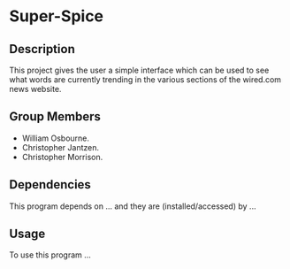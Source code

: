 # Super-Spice
## Description
This project gives the user a simple interface which can be used to see what words are currently trending in the various sections of the wired.com news website.

## Group Members
* William Osbourne.
* Christopher Jantzen.
* Christopher Morrison.

## Dependencies
<List our package dependencies here and how to add them>
This program depends on ... and they are (installed/accessed) by ...

## Usage
<List how to use the program here>
To use this program ...